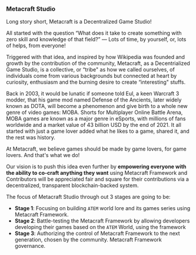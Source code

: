 ### Metacraft Studio

Long story short, Metacraft is a Decentralized Game Studio!

All started with the question “What does it take to create something with zero skill and knowledge of that field?” — Lots of time, by yourself, or, lots of helps, from everyone!

Triggered with that idea, and inspired by how Wikipedia was founded and growth by the contribution of the community, Metacraft, as a Decentrialized Game Studio, is a collective, or “tribe" as how we called ourselves, of individuals come from various backgrounds but connected at heart by curiosity, enthusiasm and the burning desire to create “interesting" stuffs.

Back in 2003, it would be lunatic if someone told Eul, a keen Warcraft 3 modder, that his game mod named Defense of the Ancients, later widely known as DOTA, will become a phenomenon and give birth to a whole new genre of video games: MOBA. Shorts for Multiplayer Online Battle Arena, MOBA games are known as a major genre in eSports, with millions of fans worldwide and a market value of 43 billion USD by the end of 2021. It all started with just a game lover added what he likes to a game, shared it,  and the rest was history.

At Metacraft, we believe games should be made by game lovers, for game lovers. And that's what we do!

Our vision is to push this idea even further by **empowering everyone with the ability to co-craft anything they want** using Metacraft Framework and Contributors will be appreciated fair and square for their contributions via a decentralized, transparent blockchain-backed system.

The focus of Metacraft Studio through out 3 stages are going to be:

- **Stage 1**: Focusing on building `ATEM` world lore and its games series using Metacraft Framework.
- **Stage 2**: Battle-testing the Metacraft Framework by allowing developers developing their games based on the `ATEM` World, using the framework
- **Stage 3**: Authorizing the control of Metacraft Framework to the next generation, chosen by the community. Metacraft Framework governance.
